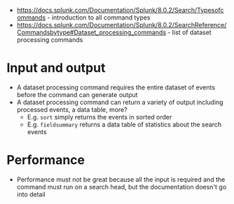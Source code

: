 - https://docs.splunk.com/Documentation/Splunk/8.0.2/Search/Typesofcommands - introduction to all command types
- https://docs.splunk.com/Documentation/Splunk/8.0.2/SearchReference/Commandsbytype#Dataset_processing_commands - list of dataset processing commands
# Input and output
- A dataset processing command requires the entire dataset of events before the command can generate output
- A dataset processing command can return a variety of output including processed events, a data table, more?
  - E.g. `sort` simply returns the events in sorted order
  - E.g. `fieldsummary` returns a data table of statistics about the search events
# Performance
- Performance must not be great because all the input is required and the command must run on a search head, but the documentation doesn't go into
  detail